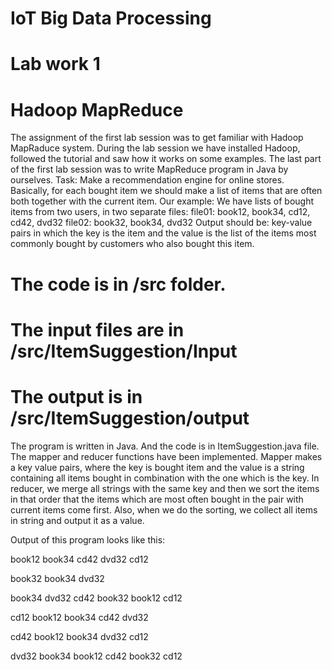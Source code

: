 # IoT Big Data Processing
# Lab work 1
# Hadoop MapReduce

The assignment of the first lab session was to get familiar with Hadoop MapRaduce system. During the lab session we have installed Hadoop, followed the tutorial and saw how it works on some examples.
The last part of the first lab session was to write MapReduce program in Java by ourselves.
Task:
Make a recommendation engine for online stores. Basically, for each bought item we should make a list of items that are often both together with the current item.
Our example:
We have lists of bought items from two users, in two separate files:
file01: book12, book34, cd12, cd42, dvd32
file02: book32, book34, dvd32
Output should be: key-value pairs in which the key is the item and the value is the list of the items most commonly bought by customers who also bought this item.
# The code is in /src folder.
# The input files are in /src/ItemSuggestion/Input
# The output is in /src/ItemSuggestion/output
The program is written in Java. And the code is in ItemSuggestion.java file.
The mapper and reducer functions have been implemented. 
Mapper makes a key value pairs, where the key is bought item and the value is a string containing all items bought in combination with the one which is the key.
In reducer, we merge all strings with the same key and then we sort the items in that order that the items which are most often bought in the pair with current items come first. Also, when we do the sorting, we collect all items in string and output it as a value.

Output of this program looks like this: 

 book12        book34 cd42 dvd32 cd12    
 
 book32        book34 dvd32    
 
 book34        dvd32 cd42 book32 book12 cd12   
 
 cd12          book12 book34 cd42 dvd32   
 
 cd42          book12 book34 dvd32 cd12    
 
 dvd32         book34 book12 cd42 book32 cd12
 
